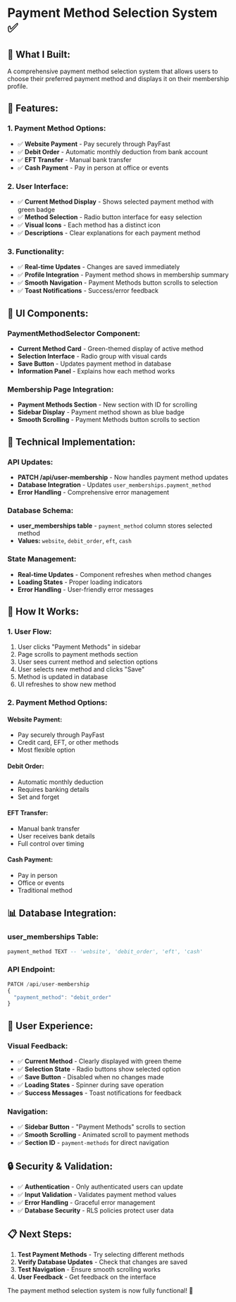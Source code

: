 # Payment Method Selection System ✅

## 🎯 **What I Built:**

A comprehensive payment method selection system that allows users to choose their preferred payment method and displays it on their membership profile.

## 📱 **Features:**

### **1. Payment Method Options:**
- ✅ **Website Payment** - Pay securely through PayFast
- ✅ **Debit Order** - Automatic monthly deduction from bank account
- ✅ **EFT Transfer** - Manual bank transfer
- ✅ **Cash Payment** - Pay in person at office or events

### **2. User Interface:**
- ✅ **Current Method Display** - Shows selected payment method with green badge
- ✅ **Method Selection** - Radio button interface for easy selection
- ✅ **Visual Icons** - Each method has a distinct icon
- ✅ **Descriptions** - Clear explanations for each payment method

### **3. Functionality:**
- ✅ **Real-time Updates** - Changes are saved immediately
- ✅ **Profile Integration** - Payment method shows in membership summary
- ✅ **Smooth Navigation** - Payment Methods button scrolls to selection
- ✅ **Toast Notifications** - Success/error feedback

## 🎨 **UI Components:**

### **PaymentMethodSelector Component:**
- **Current Method Card** - Green-themed display of active method
- **Selection Interface** - Radio group with visual cards
- **Save Button** - Updates payment method in database
- **Information Panel** - Explains how each method works

### **Membership Page Integration:**
- **Payment Methods Section** - New section with ID for scrolling
- **Sidebar Display** - Payment method shown as blue badge
- **Smooth Scrolling** - Payment Methods button scrolls to section

## 🔧 **Technical Implementation:**

### **API Updates:**
- **PATCH /api/user-membership** - Now handles payment method updates
- **Database Integration** - Updates `user_memberships.payment_method`
- **Error Handling** - Comprehensive error management

### **Database Schema:**
- **user_memberships table** - `payment_method` column stores selected method
- **Values:** `website`, `debit_order`, `eft`, `cash`

### **State Management:**
- **Real-time Updates** - Component refreshes when method changes
- **Loading States** - Proper loading indicators
- **Error Handling** - User-friendly error messages

## 🚀 **How It Works:**

### **1. User Flow:**
1. User clicks "Payment Methods" in sidebar
2. Page scrolls to payment methods section
3. User sees current method and selection options
4. User selects new method and clicks "Save"
5. Method is updated in database
6. UI refreshes to show new method

### **2. Payment Method Options:**

#### **Website Payment:**
- Pay securely through PayFast
- Credit card, EFT, or other methods
- Most flexible option

#### **Debit Order:**
- Automatic monthly deduction
- Requires banking details
- Set and forget

#### **EFT Transfer:**
- Manual bank transfer
- User receives bank details
- Full control over timing

#### **Cash Payment:**
- Pay in person
- Office or events
- Traditional method

## 📊 **Database Integration:**

### **user_memberships Table:**
```sql
payment_method TEXT -- 'website', 'debit_order', 'eft', 'cash'
```

### **API Endpoint:**
```typescript
PATCH /api/user-membership
{
  "payment_method": "debit_order"
}
```

## 🎯 **User Experience:**

### **Visual Feedback:**
- ✅ **Current Method** - Clearly displayed with green theme
- ✅ **Selection State** - Radio buttons show selected option
- ✅ **Save Button** - Disabled when no changes made
- ✅ **Loading States** - Spinner during save operation
- ✅ **Success Messages** - Toast notifications for feedback

### **Navigation:**
- ✅ **Sidebar Button** - "Payment Methods" scrolls to section
- ✅ **Smooth Scrolling** - Animated scroll to payment methods
- ✅ **Section ID** - `payment-methods` for direct navigation

## 🔒 **Security & Validation:**

- ✅ **Authentication** - Only authenticated users can update
- ✅ **Input Validation** - Validates payment method values
- ✅ **Error Handling** - Graceful error management
- ✅ **Database Security** - RLS policies protect user data

## 📋 **Next Steps:**

1. **Test Payment Methods** - Try selecting different methods
2. **Verify Database Updates** - Check that changes are saved
3. **Test Navigation** - Ensure smooth scrolling works
4. **User Feedback** - Get feedback on the interface

The payment method selection system is now fully functional! 🎉
